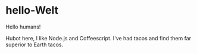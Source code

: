 # hello-Welt
Hello humans!

Hubot here, I like Node.js and Coffeescript.
I've had tacos and find them far superior to Earth tacos.
